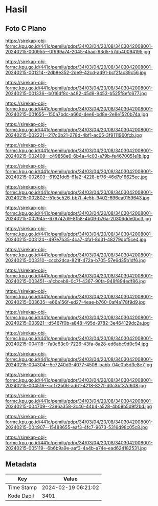 # Hasil

## Foto C Plano

https://sirekap-obj-formc.kpu.go.id/441c/pemilu/pdpr/34/03/04/20/08/3403042008001-20240215-000955--0f999a74-2045-45ad-93d5-57db40094195.jpg

https://sirekap-obj-formc.kpu.go.id/441c/pemilu/pdpr/34/03/04/20/08/3403042008001-20240215-001214--2db8e352-2de9-42cd-ad91-bcf2fac39c56.jpg

https://sirekap-obj-formc.kpu.go.id/441c/pemilu/pdpr/34/03/04/20/08/3403042008001-20240215-001336--b016df8c-a482-45d9-9453-b525f8efc677.jpg

https://sirekap-obj-formc.kpu.go.id/441c/pemilu/pdpr/34/03/04/20/08/3403042008001-20240215-001655--150a7bdc-a66d-4ee6-bd8e-2e8e1520b74a.jpg

https://sirekap-obj-formc.kpu.go.id/441c/pemilu/pdpr/34/03/04/20/08/3403042008001-20240215-002221--217c0b21-278d-4bf1-ac05-3f9111960fcb.jpg

https://sirekap-obj-formc.kpu.go.id/441c/pemilu/pdpr/34/03/04/20/08/3403042008001-20240215-002409--c49858e6-6b4a-4c03-a79b-fe4670051e1b.jpg

https://sirekap-obj-formc.kpu.go.id/441c/pemilu/pdpr/34/03/04/20/08/3403042008001-20240215-002603--61921dd5-61a2-4228-bf76-46d7b16625ec.jpg

https://sirekap-obj-formc.kpu.go.id/441c/pemilu/pdpr/34/03/04/20/08/3403042008001-20240215-002802--51e5c526-bb7f-4e5b-9402-696ea0159643.jpg

https://sirekap-obj-formc.kpu.go.id/441c/pemilu/pdpr/34/03/04/20/08/3403042008001-20240215-002945--679742d9-8f58-4b09-b76a-20306dde0bc3.jpg

https://sirekap-obj-formc.kpu.go.id/441c/pemilu/pdpr/34/03/04/20/08/3403042008001-20240215-003124--497e7b35-4ca7-4fa1-8d31-48279dbf5ce4.jpg

https://sirekap-obj-formc.kpu.go.id/441c/pemilu/pdpr/34/03/04/20/08/3403042008001-20240215-003310--cccb2dca-821f-472a-b705-57e6d35b1df6.jpg

https://sirekap-obj-formc.kpu.go.id/441c/pemilu/pdpr/34/03/04/20/08/3403042008001-20240215-003451--a1cbceb8-0c7f-4367-90fa-948f894edf86.jpg

https://sirekap-obj-formc.kpu.go.id/441c/pemilu/pdpr/34/03/04/20/08/3403042008001-20240215-003635--e66a156f-ed27-4eae-b760-0af4a178f9d9.jpg

https://sirekap-obj-formc.kpu.go.id/441c/pemilu/pdpr/34/03/04/20/08/3403042008001-20240215-003921--d5467f0b-a848-495d-9782-3e464129dc2a.jpg

https://sirekap-obj-formc.kpu.go.id/441c/pemilu/pdpr/34/03/04/20/08/3403042008001-20240215-004118--7a0c63c0-7226-43fa-8a28-ed6abc9d0c94.jpg

https://sirekap-obj-formc.kpu.go.id/441c/pemilu/pdpr/34/03/04/20/08/3403042008001-20240215-004304--5c7240d3-4077-4508-babb-04e0b5d3e8e7.jpg

https://sirekap-obj-formc.kpu.go.id/441c/pemilu/pdpr/34/03/04/20/08/3403042008001-20240215-004516--ccf72b06-ad61-4218-827f-d0c3bf37d608.jpg

https://sirekap-obj-formc.kpu.go.id/441c/pemilu/pdpr/34/03/04/20/08/3403042008001-20240215-004709--2396a358-3c46-44b4-a528-4b08b5d9f2bd.jpg

https://sirekap-obj-formc.kpu.go.id/441c/pemilu/pdpr/34/03/04/20/08/3403042008001-20240215-004907--15488655-eaf3-4fc7-9673-5316d98c05c8.jpg

https://sirekap-obj-formc.kpu.go.id/441c/pemilu/pdpr/34/03/04/20/08/3403042008001-20240215-005119--6b6b9a9e-aaf3-4a4b-a74e-ead624182531.jpg


## Metadata

| Key        | Value               |
| ---------- | ------------------- |
| Time Stamp | 2024-02-19 06:21:02 |
| Kode Dapil | 3401                |



